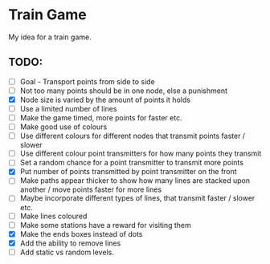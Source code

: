 # Train Game
My idea for a train game.

## TODO:
- [ ] Goal - Transport points from side to side
- [ ] Not too many points should be in one node, else a punishment
- [x] Node size is varied by the amount of points it holds
- [ ] Use a limited number of lines
- [ ] Make the game timed, more points for faster etc.
- [ ] Make good use of colours
- [ ] Use different colours for different nodes that transmit points faster / slower
- [ ] Use different colour point transmitters for how many points they transmit
- [ ] Set a random chance for a point transmitter to transmit more points
- [x] Put number of points transmitted by point transmitter on the front
- [ ] Make paths appear thicker to show how many lines are stacked upon another / move points faster for more lines
- [ ] Maybe incorporate different types of lines, that transmit faster / slower etc.
- [ ] Make lines coloured
- [ ] Make some stations have a reward for visiting them
- [x] Make the ends boxes instead of dots
- [x] Add the ability to remove lines 
- [ ] Add static vs random levels.